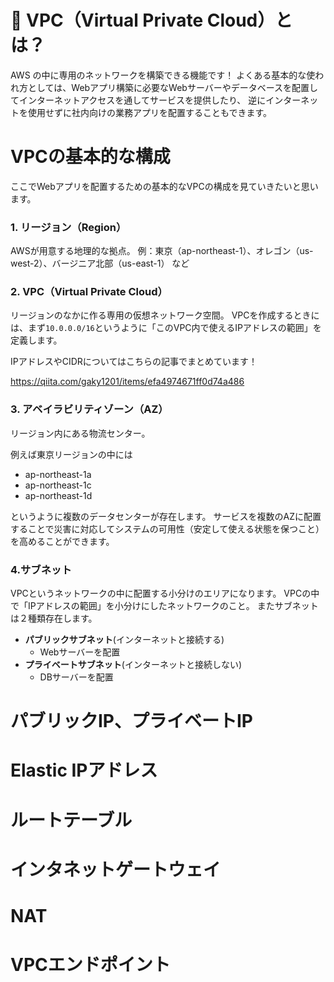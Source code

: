 # 🏡 VPC（Virtual Private Cloud）とは？

AWS の中に専用のネットワークを構築できる機能です！
よくある基本的な使われ方としては、Webアプリ構築に必要なWebサーバーやデータベースを配置してインターネットアクセスを通してサービスを提供したり、
逆にインターネットを使用せずに社内向けの業務アプリを配置することもできます。

# VPCの基本的な構成

ここでWebアプリを配置するための基本的なVPCの構成を見ていきたいと思います。

### 1. リージョン（Region）
AWSが用意する地理的な拠点。
例：東京（ap-northeast-1）、オレゴン（us-west-2）、バージニア北部（us-east-1） など

### 2. VPC（Virtual Private Cloud）

リージョンのなかに作る専用の仮想ネットワーク空間。
VPCを作成するときには、まず`10.0.0.0/16`というように「このVPC内で使えるIPアドレスの範囲」を定義します。

IPアドレスやCIDRについてはこちらの記事でまとめています！

https://qiita.com/gaky1201/items/efa4974671ff0d74a486

### 3. アベイラビリティゾーン（AZ）

リージョン内にある物流センター。

例えば東京リージョンの中には

- ap-northeast-1a
- ap-northeast-1c
- ap-northeast-1d

というように複数のデータセンターが存在します。
サービスを複数のAZに配置することで災害に対応してシステムの可用性（安定して使える状態を保つこと）を高めることができます。

### 4.サブネット

VPCというネットワークの中に配置する小分けのエリアになります。
VPCの中で「IPアドレスの範囲」を小分けにしたネットワークのこと。
またサブネットは２種類存在します。

- **パブリックサブネット**(インターネットと接続する)
  - Webサーバーを配置
- **プライベートサブネット**(インターネットと接続しない)
  - DBサーバーを配置


# パブリックIP、プライベートIP
# Elastic IPアドレス

# ルートテーブル
# インタネットゲートウェイ

# NAT

# VPCエンドポイント